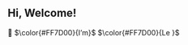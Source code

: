 ## Hi, Welcome!<br>
👋
$\color{#FF7D00}{I’m}$
$\color{#FF7D00}{Le }$
<br>




<!---
WilliamLele/WilliamLele is a ✨ special ✨ repository because its `README.md` (this file) appears on your GitHub profile.
You can click the Preview link to take a look at your changes.
--->
